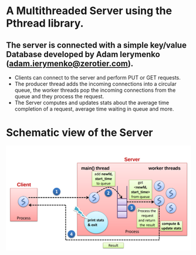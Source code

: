 # A Multithreaded Server using the Pthread library.

## The server is connected with a simple key/value Database developed by Adam Ierymenko (<adam.ierymenko@zerotier.com>).
* Clients can connect to the server and perform PUT or GET requests.  
* The producer thread adds the incoming connections into a circular queue, the worker threads pop the incoming connections from the queue and they process the request.  
* The Server computes and updates stats about the average time completion of a request, average time waiting in queue and more.  

# Schematic view of the Server
![Schematic](https://github.com/AlexandrosAlexiou/Multithreaded-Server/blob/master/Schematic.png)
